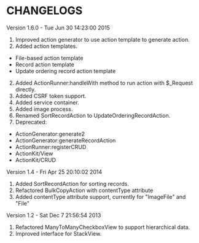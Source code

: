 CHANGELOGS
===================

Version 1.6.0 - Tue Jun 30 14:23:00 2015

1. Improved action generator to use action template to generate action.
2. Added action templates.
  - File-based action template
  - Record action template
  - Update ordering record action template
2. Added ActionRunner:handleWith method to run action with $_Request directly.
3. Added CSRF token support.
4. Added service container.
5. Added image process.
6. Renamed SortRecordAction to UpdateOrderingRecordAction.
7. Deprecated:
  - ActionGenerator:generate2
  - ActionGenerator:generateRecordAction
  - ActionRunner:registerCRUD
  - ActionKit/View
  - ActionKit/CRUD

Version 1.4 - Fri Apr 25 20:10:02 2014

1. Added SortRecordAction for sorting records.
2. Refactored BulkCopyAction with contentType attribute
3. Added contentType attribute support, currently for "ImageFile" and "File"

Version 1.2 - Sat Dec  7 21:56:54 2013

1. Refactored ManyToManyCheckboxView to support hierarchical data.
2. Improved interface for StackView.

